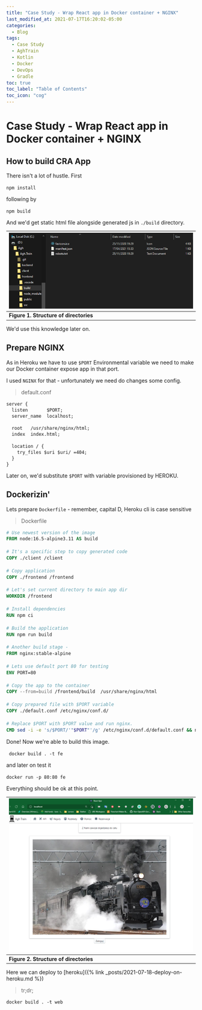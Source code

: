 ```yaml
---
title: "Case Study - Wrap React app in Docker container + NGINX"
last_modified_at: 2021-07-17T16:20:02-05:00
categories:
  - Blog
tags:
  - Case Study
  - AghTrain
  - Kotlin
  - Docker
  - DevOps
  - Gradle
toc: true
toc_label: "Table of Contents"
toc_icon: "cog"
---
```


# Case Study - Wrap React app in Docker container + NGINX

## How to build CRA App

There isn't a lot of hustle.
First

`npm install`

following by

`npm build`

And we'd get static html file alongside generated js in `./build` directory.

|![](/assets/images/2021-07-22-17-39-11.png)|
|-|
| **Figure 1. Structure of directories** |

We'd use this knowledge later on.

## Prepare NGINX

As in Heroku we have to use `$PORT` Environmental variable we need to make our Docker container expose app in that port.

I used `NGINX` for that - unfortunately we need do changes some config.

> default.conf
```nginx
server {
  listen       $PORT;
  server_name  localhost;

  root   /usr/share/nginx/html;
  index  index.html;

  location / {
    try_files $uri $uri/ =404;
  }
}
```

Later on, we'd substitute `$PORT` with variable provisioned by HEROKU.

## Dockerizin'

Lets prepare `Dockerfile` - remember, capital D, Heroku cli is case sensitive


> Dockerfile
```Dockerfile
# Use newest version of the image
FROM node:16.5-alpine3.11 AS build

# It's a specific step to copy generated code
COPY ./client /client

# Copy application
COPY ./frontend /frontend

# Let's set current directory to main app dir 
WORKDIR /frontend

# Install dependencies
RUN npm ci

# Build the application
RUN npm run build

# Another build stage - 
FROM nginx:stable-alpine

# Lets use default port 80 for testing
ENV PORT=80

# Copy the app to the container
COPY --from=build /frontend/build  /usr/share/nginx/html

# Copy prepared file with $PORT variable
COPY ./default.conf /etc/nginx/conf.d/

# Replace $PORT with $PORT value and run nginx.
CMD sed -i -e 's/$PORT/'"$PORT"'/g' /etc/nginx/conf.d/default.conf && nginx -g 'daemon off;'
```

Done! Now we're able to build this image.

` docker build . -t fe`

and later on test it

`docker run -p 80:80 fe`

Everything should be ok at this point. 

| ![](/assets/images/2021-07-22-17-47-21.png)|
|-|
| **Figure 2. Structure of directories** |


Here we can deploy to [heroku]({% link _posts/2021-07-18-deploy-on-heroku.md %}) 


> tr;dr;

```
docker build . -t web
